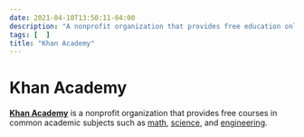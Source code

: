 ```yaml
---
date: 2021-04-10T13:50:11-04:00
description: "A nonprofit organization that provides free education online"
tags: [  ]
title: "Khan Academy"
---
```


# Khan Academy

[**Khan Academy**](https://www.khanacademy.org/) is a nonprofit organization that provides free courses in common academic subjects such as [math](math.md), [science](science.md), and [engineering](engineering.md).